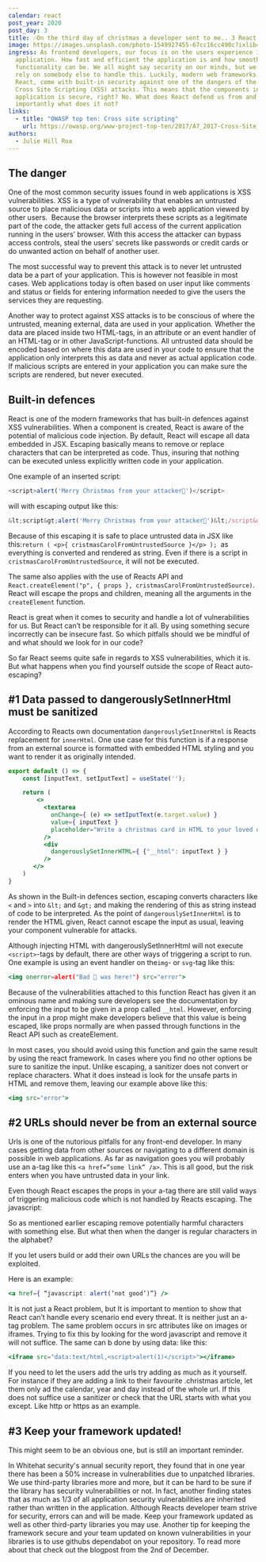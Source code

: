 ```yaml
---
calendar: react
post_year: 2020
post_day: 3
title: 🎶On the third day of christmas a developer sent to me.. 3 React security tips!
image: https://images.unsplash.com/photo-1549927455-67cc16cc490c?ixlib=rb-1.2.1&ixid=MXwxMjA3fDB8MHxwaG90by1wYWdlfHx8fGVufDB8fHw%3D&auto=format&fit=crop&w=1350&q=80
ingress: As frontend developers, our focus is on the users experience in our
  application. How fast and efficient the application is and how smooth the
  functionality can be. We all might say security on our minds, but we often
  rely on somebody else to handle this. Luckily, modern web frameworks, like
  React, come with built-in security against one of the dangers of the web –
  Cross Site Scripting (XSS) attacks. This means that the components in our
  application is secure, right? No. What does React defend us from and more
  importantly what does it not?
links:
  - title: "OWASP top ten: Cross site scripting"
    url: https://owasp.org/www-project-top-ten/2017/A7_2017-Cross-Site_Scripting_(XSS)
authors:
  - Julie Hill Roa
---
```

## The danger

One of the most common security issues found in web applications is XSS vulnerabilities. XSS is a type of vulnerability that enables an untrusted source to place malicious data or scripts into a web application viewed by other users.  Because the browser interprets these scripts as a legitimate part of the code, the attacker gets full access of the current application running in the users’ browser. With this access the attacker can bypass access controls, steal the users’ secrets like passwords or credit cards or do unwanted action on behalf of another user.

The most successful way to prevent this attack is to never let untrusted data be a part of your application. This is however not feasible in most cases. Web applications today is often based on user input like comments and status or fields for entering information needed to give the users the services they are requesting. 

Another way to protect against XSS attacks is to be conscious of where the untrusted, meaning external, data are used in your application. Whether the data are placed inside two HTML-tags, in an attribute or an event handler of an HTML-tag or in other JavaScript-functions. All untrusted data should be encoded based on where this data are used in your code to ensure that the application only interprets this as data and never as actual application code. If malicious scripts are entered in your application you can make sure the scripts are rendered, but never executed. 

## Built-in defences

React is one of the modern frameworks that has built-in defences against XSS vulnerabilities. When a component is created, React is aware of the potential of malicious code injection. By default, React will escape all data embedded in JSX. Escaping basically means to remove or replace characters that can be interpreted as code. Thus, insuring that nothing can be executed unless explicitly written code in your application.

One example of an inserted script: 

```javascript
<script>alert('Merry Christmas from your attacker🎅')</script>
```

will with escaping output like this: 

```javascript
&lt;script&gt;alert('Merry Christmas from your attacker🎅')&lt;/script&gt;
```

Because of this escaping it is safe to place untrusted data in JSX like this:`return ( <p>{ cristmasCarolFromUntrustedSource }</p> );`  as everything is converted and rendered as string. Even if there is a script in `cristmasCarolFromUntrustedSource`, it will not be executed. 

The same also applies with the use of Reacts API and `React.createElement("p", { props }, cristmasCarolFromUntrustedSource)`. React will escape the props and children, meaning all the arguments in the `createElement` function.

React is great when it comes to security and handle a lot of vulnerabilities for us. But React can’t be responsible for it all. By using something secure incorrectly can be insecure fast. So which pitfalls should we be mindful of and what should we look for in our code?

So far React seems quite safe in regards to XSS vulnerabilities, which it is. But what happens when you find yourself outside the scope of React auto-escaping?

## \#1 Data passed to dangerouslySetInnerHtml must be sanitized

According to Reacts own documentation `dangerouslySetInnerHtml` is Reacts replacement for `innerHtml`. One use case for this function is if a response from an external source is formatted with embedded HTML styling and you want to render it as originally intended. 

```jsx
export default () => {
    const [inputText, setIputText] = useState('');

    return (
        <>
          <textarea
            onChange={ (e) => setIputText(e.target.value) }
            value={ inputText }
            placeholder="Write a christmas card in HTML to your loved ones!🎅"
          />
          <div
            dangerouslySetInnerHTML={ {"__html": inputText } }
          />
       </>
    )
}
```

As shown in the Built-in defences section, escaping converts characters like `<` and `>` into `&lt;` and `&gt;` and making the rendering of this as string instead of code to be interpreted. As the point of `dangerouslySetInnerHtml` is to render the HTML given, React cannot escape the input as usual, leaving your component vulnerable for attacks.

Although injecting HTML with dangerouslySetInnerHtml will not execute `<script>`-tags by default, there are other ways of triggering a script to run. One example is using an event handler on the`img`- or `svg`-tag like this:

```jsx
<img onerror=alert("Bad 🎅 was here!") src="error">
```

Because of the vulnerabilities attached to this function React has given it an ominous name and making sure developers see the documentation by enforcing the input to be given in a prop called `__html`. However, enforcing the input in a prop might make developers believe that this value is being escaped, like props normally are when passed through functions in the React API such as createElement.

In most cases, you should avoid using this function and gain the same result by using the react framework. In cases where you find no other options be sure to sanitize the input. Unlike escaping, a sanitizer does not convert or replace characters. What it does instead is look for the unsafe parts in HTML and remove them, leaving our example above like this: 

```jsx
<img src="error"> 
```

## \#2 URLs should never be from an external source

Urls is one of the nutorious pitfalls for any front-end developer. In many cases getting data from other sources or navigating to a different domain is possible in web applications. As far as navigation goes you will probably use an a-tag like this `<a href=”some link” /a>`. This is all good, but the risk enters when you have untrusted data in your link.

Even though React escapes the props in your a-tag there are still valid ways of triggering malicious code which is not handled by Reacts escaping. The javascript: 

So as mentioned earlier escaping remove potentially harmful characters with something else. But what then when the danger is regular characters in the alphabet? 

If you let users build or add their own URLs the chances are you will be exploited. 

Here is an example:

```jsx
<a href={ “javascript: alert(‘not good’)”} />
```

It is not just a React problem, but It is important to mention to show that React can’t handle every scenario end every threat. It is neither just an a-tag problem. The same problem occurs in src attributes like on images or iframes. Trying to fix this by looking for the word javascript and remove it will not suffice. The same can b done by using data: like this: 

```jsx
<iframe src="data:text/html,<script>alert(1)</script>"></iframe>
```

If you need to let the users add the urls try adding as much as it yourself. For instance if they are adding a link to their favourite .christmas article, let them only ad the calendar, year and day instead of the whole url. If this does not suffice use a sanitizer or check that the URL starts with what you except. Like http or https as an example.

## \#3 Keep your framework updated!

This might seem to be an obvious one, but is still an important reminder. 

In Whitehat security's annual security report, they found that in one year there has been a 50% increase in vulnerabilities due to unpatched libraries. We use third-party libraries more and more, but it can be hard to be sure if the library has security vulnerabilities or not. In fact, another finding states that as much as 1/3 of all application security vulnerabilities are inherited rather than written in the application. Although Reacts developer team strive for security, errors can and will be made. Keep your framework updated as well as other third-party libraries you may use. Another tip for keeping the framework secure and your team updated on known vulnerabilities in your libraries is to use githubs dependabot on your repository. To read more about that check out the blogpost from the 2nd of December.